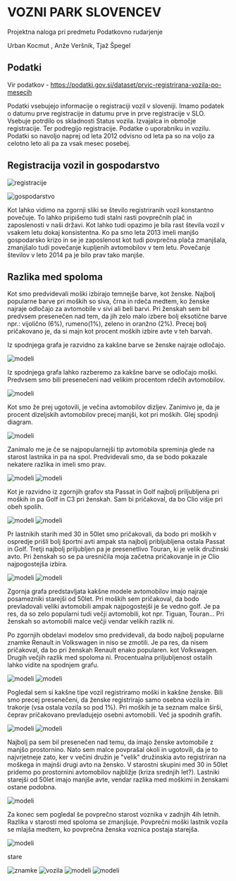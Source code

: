 # VOZNI PARK SLOVENCEV

Projektna naloga pri predmetu Podatkovno rudarjenje

Urban Kocmut ,
Anže Veršnik,
Tjaž Špegel

## Podatki

Vir podatkov - https://podatki.gov.si/dataset/prvic-registrirana-vozila-po-mesecih

Podatki vsebujejo informacije o registraciji vozil v sloveniji.
Imamo podatek o datumu prve registracije in datumu
prve in prve registracije v SLO. Vsebuje potrdilo os skladnosti
Status vozila. Izvajalca in območje registracije. Ter podregijo
registracije. Podatke o uporabniku in vozilu. Podatki so navoljo naprej
od leta 2012 odvisno od leta pa so na voljo za celotno leto
ali pa za vsak mesec posebej.

## Registracija vozil in gospodarstvo

![registracije](https://github.com/UrbanKocmut/PR17AUT/blob/master/pictures/registracije_po_letih.png)

![gospodarstvo](https://github.com/UrbanKocmut/PR17AUT/blob/master/pictures/slovenska_zaposlenost.png)

Kot lahko vidimo na zgornji sliki se število registriranih vozil konstantno povečuje. To lahko pripišemo tudi stalni rasti 
povprečnih plač in zaposlenosti v naši državi. Kot lahko tudi opazimo je bila rast števila vozil v vsakem letu dokaj konsistentna.
Ko pa smo leta 2013 imeli manjšo gospodarsko krizo in se je zaposlenost kot tudi povprečna plača zmanjšala, zmanjšalo
tudi povečanje kupljenih avtomobilov v tem letu. Povečanje številov v leto 2014 pa je bilo prav tako manjše.


## Razlika med spoloma

Kot smo predvidevali moški izbirajo temnejše barve, kot ženske. Najbolj popularne barve pri moških so siva, črna in rdeča medtem, ko ženske najraje odločajo
za avtomobile v sivi ali beli barvi. Pri ženskah sem bil predvsem presenečen nad tem, da jih zelo malo izbere bolj eksotične barve npr.: vijolično (6%), rumeno(1%),
zeleno in oranžno (2%). Precej bolj pričakovano je, da si majn kot procent moških izbire avte v teh barvah.

Iz spodnjega grafa je razvidno za kakšne barve se ženske najraje odločajo.

![modeli](https://github.com/UrbanKocmut/PR17AUT/blob/master/pictures/barve_zenske.jpg)

Iz spodnjega grafa lahko razberemo za kakšne barve se odločajo moški. Predvsem smo bili presenečeni nad velikim procentom rdečih avtomobilov.

![modeli](https://github.com/UrbanKocmut/PR17AUT/blob/master/pictures/barve_moski.JPG)

Kot smo že prej ugotovili, je večina avtomobilov dizljev. Zanimivo je, da je procent dizeljskih avtomobilov precej manjši, kot pri moških. 
Glej spodnji diagram.

![modeli](https://github.com/UrbanKocmut/PR17AUT/blob/master/pictures/bencin.jpg)

Zanimalo me je če se najpopularnejši tip avtomobila spreminja glede na starost lastnika in pa na spol. Predvidevali smo, da se bodo pokazale nekatere razlika in imeli smo prav.

![modeli](https://github.com/UrbanKocmut/PR17AUT/blob/master/pictures/model_mlaj_30_z.JPG)
![modeli](https://github.com/UrbanKocmut/PR17AUT/blob/master/pictures/model_mlaj_30_m.JPG)

Kot je razvidno iz zgornjih grafov sta Passat in Golf najbolj priljubljena pri moških in pa Golf in C3 pri ženskah. Sam bi pričakoval, da bo Clio višje pri obeh spolih.

![modeli](https://github.com/UrbanKocmut/PR17AUT/blob/master/pictures/model_30_50_z.JPG)
![modeli](https://github.com/UrbanKocmut/PR17AUT/blob/master/pictures/model_30_50_m.JPG)

Pr lastnikih starih med 30 in 50let smo pričakovali, da bodo pri moških v ospredje prišli bolj športni avti ampak sta najbolj pribljubljena ostala Passat in Golf. Tretji najbolj
priljubljen pa je presenetlivo Touran, ki je velik družinski avto. Pri ženskah so se pa uresničila moja začetna pričakovanje in je Clio najpogostejša izbira.

![modeli](https://github.com/UrbanKocmut/PR17AUT/blob/master/pictures/model_vec_ko_50_z.JPG)
![modeli](https://github.com/UrbanKocmut/PR17AUT/blob/master/pictures/model_vec_ko_50_m.JPG)

Zgornja grafa predstavljata kakšne modele avtomobilov imajo najraje posamezniki starejši od 50let. Pri moških sem pričakoval, da bodo prevladovali veliki avtomobili ampak 
najpogostejši je še vedno golf. Je pa res, da so zelo popularni tudi večji avtomobili, kot npr. Tiguan, Touran... Pri ženskah so avtomobili malce večji vendar velikih razlik ni.

Po zgornjih obdelavi modelov smo predvidevali, da bodo najbolj popularne znamke Renault in Volkswagen in niso se zmotili. Je pa res, da nisem pričakoval, da bo pri ženskah Renault enako popularen. 
kot Volkswagen. Drugih večjih razlik med spoloma ni. Procentualna priljubljenost ostalih lahko vidite  na spodnjem grafu.

![modeli](https://github.com/UrbanKocmut/PR17AUT/blob/master/pictures/znamke_m.JPG)
![modeli](https://github.com/UrbanKocmut/PR17AUT/blob/master/pictures/znamke_z.JPG)

Pogledal sem si kakšne tipe vozil registriramo moški in kakšne ženske. Bili smo precej presenečeni, da ženske registrirajo samo osebna vozila in trakorje (vsa ostala vozila so pod 1%).
Pri moških je ta seznam malce širši, čeprav pričakovano prevladujejo osebni avtomobili. Več ja spodnih grafih.

![modeli](https://github.com/UrbanKocmut/PR17AUT/blob/master/pictures/tipi_vozil_m.JPG)
![modeli](https://github.com/UrbanKocmut/PR17AUT/blob/master/pictures/tipi_vozil_z.JPG)

Najbolj pa sem bil presenečen nad temu, da imajo ženske avtomobile z manjšo prostornino. Nato sem malce povprašal okoli in ugotovili, da je to najvrjetneje zato, ker 
v večini družin je "velik" družinskia avto registriran na moškega in majnši drugi avto na žensko. V starostni skupini med 30 in 50let pridemo po prostornini avtomobilov najbližje (kriza srednjih let?).
Lastniki starejši od 50let imajo manjše avte, vendar razlika med moškimi in ženskami ostane podobna. 

![modeli](https://github.com/UrbanKocmut/PR17AUT/blob/master/pictures/prostornina.JPG)

Za konec sem pogledal še povprečno starost voznika v zadnjih 4ih letnih. Razlika v starosti med spoloma se zmanjšuje. Povprečni moški lastnik vozila se mlajša medtem, ko povprečna ženska voznica postaja starejša.

![modeli](https://github.com/UrbanKocmut/PR17AUT/blob/master/pictures/starost_voznika.jpg)


stare

![znamke](https://github.com/UrbanKocmut/PR17AUT/blob/master/pictures/priljubljeneZnamke.png)
![vozila](https://github.com/UrbanKocmut/PR17AUT/blob/master/pictures/RegistriranaVozila.png)
![modeli](https://github.com/UrbanKocmut/PR17AUT/blob/master/pictures/priljubljeniModeli.png)
![modeli](https://github.com/UrbanKocmut/PR17AUT/blob/master/pictures/st_vozil_diz_ben.png)